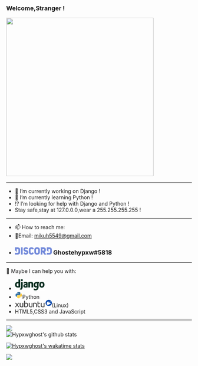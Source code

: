 ### Welcome,Stranger !

<img src='https://github.com/Hypxwghost/teste-secreto/blob/main/FB_IMG_1584161872967.jpg' width='400' height='430'>

---

- 🔭 I’m currently working on Django !
- 🌱 I’m currently learning Python !
- ⁉ I’m looking for help with Django and Python !
- Stay safe,stay at 127.0.0.0,wear a 255.255.255.255 !

---

- 📫 How to reach me:
- :email:Email: mikuh5549@gmail.com
- ### <img src='https://github.com/Hypxwghost/Hypxwghost/blob/main/Discord_logo_PNG2.png' width='100' height='20'> Ghostehypxw#5818

---

💬 Maybe I can help you with:
- <img src='https://github.com/Hypxwghost/Hypxwghost/blob/main/django-logo-positive.png' width='80' height='30'>
- <img src='https://github.com/Hypxwghost/Hypxwghost/blob/main/python-logo.png' width='20' height='20'>Python
- <img src='https://github.com/Hypxwghost/Hypxwghost/blob/main/Xubuntu_logo_and_wordmark.svg' width='100' height='20'>(Linux)
- HTML5,CSS3 and JavaScript

---

<img width="400px" align="left" src="https://github-readme-stats.vercel.app/api/top-langs/?username=Hypxwghost&hide_border=True&theme=midnight-purple"/>

![Hypxwghost's github stats](https://github-readme-stats.vercel.app/api?username=Hypxwghost&hide_border=True&show_icons=True&layout=default&langs-cont=10&theme=midnight-purple)

[![Hypxwghost's wakatime stats](https://github-readme-stats.vercel.app/api/wakatime?username=Hypxwghost)](https://github.com/anuraghazra/github-readme-stats)

![](https://komarev.com/ghpvc/?username=Hypxwghost&color=ff69b4&label=Visitante+N°)

